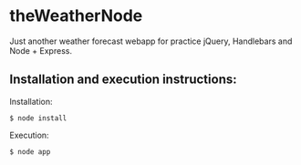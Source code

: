 theWeatherNode
===============

Just another weather forecast webapp for practice jQuery, Handlebars and Node + Express.

Installation and execution instructions:
------------------------------------------
Installation:

    $ node install

Execution:

    $ node app
